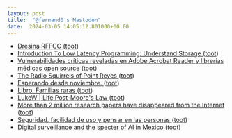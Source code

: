 ```yaml
---
layout: post
title:  "@fernand0's Mastodon"
date:  2024-03-05 14:05:12.801000+00:00
---
```

*  [Dresina RFFCC ](https://www.flickr.com/photos/fernand0/53564890488) ([toot](https://mastodon.social/@fernand0/112043459398577718))
*  [Introduction To Low Latency Programming: Understand Storage ](https://tech.davidgorski.ca/introduction-to-low-latency-programming-understand-storage) ([toot](https://mastodon.social/@fernand0/112042617288816975))
*  [Vulnerabilidades críticas reveladas en Adobe Acrobat Reader y librerías médicas open source ](https://unaaldia.hispasec.com/2024/03/vulnerabilidades-criticas-reveladas-en-adobe-acrobat-reader-y-librerias-medicas-open-source.htm) ([toot](https://mastodon.social/@fernand0/112042389493172913))
*  [The Radio Squirrels of Point Reyes ](https://www.theatlantic.com/magazine/archive/2024/04/ann-hermes-morse-code/677468) ([toot](https://mastodon.social/@fernand0/112040796168125930))
*  [Esperando desde noviembre. ](https://avecesunafoto.wordpress.com/2024/03/04/esperando-desde-noviembre) ([toot](https://mastodon.social/@fernand0/112038920679214750))
*  [Libro. Familias raras ](https://fotografiasenmovimiento.wordpress.com/2024/03/04/libro-familias-raras) ([toot](https://mastodon.social/@fernand0/112038873125988909))
*  [LukeW \| Life Post-Moore's Law ](https://www.lukew.com/ff/entry.asp?205) ([toot](https://mastodon.social/@fernand0/112038729508628583))
*  [More than 2 million research papers have disappeared from the Internet ](https://www.nature.com/articles/d41586-024-00616-) ([toot](https://mastodon.social/@fernand0/112038609259780813))
*  [Seguridad, facilidad de uso y pensar en las personas ](http://fernand0.github.io//ciberseguridad-usabilidad-economia) ([toot](https://mastodon.social/@fernand0/112038569017178076))
*  [Digital surveillance and the specter of AI in Mexico ](https://globalvoices.org/2024/02/20/digital-surveillance-and-the-specter-of-ai-in-mexico) ([toot](https://mastodon.social/@fernand0/112038444260028161))
